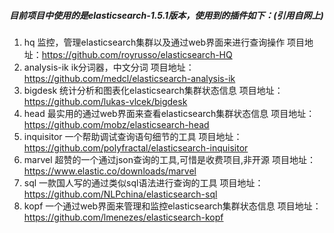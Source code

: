 ##### 目前项目中使用的是elasticsearch-1.5.1版本，使用到的插件如下：(引用自网上)
1. hq 监控，管理elasticsearch集群以及通过web界面来进行查询操作
项目地址：https://github.com/royrusso/elasticsearch-HQ
2. analysis-ik ik分词器，中文分词
项目地址：https://github.com/medcl/elasticsearch-analysis-ik
3. bigdesk 统计分析和图表化elasticsearch集群状态信息
项目地址：https://github.com/lukas-vlcek/bigdesk
4. head 最实用的通过web界面来查看elasticsearch集群状态信息
项目地址：https://github.com/mobz/elasticsearch-head
5. inquisitor 一个帮助调试查询语句细节的工具
项目地址：https://github.com/polyfractal/elasticsearch-inquisitor
6. marvel 超赞的一个通过json查询的工具,可惜是收费项目,非开源
项目地址：https://www.elastic.co/downloads/marvel
7. sql 一款国人写的通过类似sql语法进行查询的工具
项目地址：https://github.com/NLPchina/elasticsearch-sql
8. kopf 一个通过web界面来管理和监控elasticsearch集群状态信息
项目地址：https://github.com/lmenezes/elasticsearch-kopf
